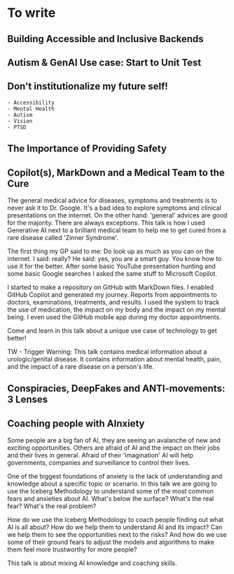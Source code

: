 # To write

## Building Accessible and Inclusive Backends

## Autism & GenAI Use case: Start to Unit Test

## Don't institutionalize my future self!

    - Accessibility
    - Mental Health
    - Autism
    - Vision 
    - PTSD

## The Importance of Providing Safety

## Copilot(s), MarkDown and a Medical Team to the Cure

The general medical advice for diseases, symptoms and treatments is to never ask it to Dr. Google. It's a bad idea to explore symptoms and clinical presentations on the internet. On the other hand: 'general' advices are good for the majority. There are always exceptions. This talk is how I used Generative AI next to a brilliant medical team to help me to get cured from a rare disease called 'Zinner Syndrome'.

The first thing my GP said to me: Do look up as much as you can on the internet. I said: really? He said: yes, you are a smart guy. You know how to use it for the better. After some basic YouTube presentation hunting and some basic Google searches I asked the same stuff to Microsoft Copilot.

I started to make a repository on GitHub with MarkDown files. I enabled GitHub Copilot and generated my journey. Reports from appointments to doctors, examinations, treatments, and results. I used the system to track the use of medication, the impact on my body and the impact on my mental being. I even used the GitHub mobile app during my doctor appointments.

Come and learn in this talk about a unique use case of technology to get better!

TW - Trigger Warning: This talk contains medical information about a urologic/genital disease. It contains information about mental health, pain, and the impact of a rare disease on a person's life.

## Conspiracies, DeepFakes and ANTI-movements: 3 Lenses

## Coaching people with AInxiety

Some people are a big fan of AI, they are seeing an avalanche of new and exciting opportunities. Others are afraid of AI and the impact on their jobs and their lives in general. Afraid of their 'imagination' AI will help governments, companies and surveillance to control their lives.

One of the biggest foundations of anxiety is the lack of understanding and knowledge about a specific topic or scenario. In this talk we are going to use the Iceberg Methodology to understand some of the most common fears and anxieties about AI. What's below the surface? What's the real fear? What's the real problem?

How do we use the Iceberg Methodology to coach people finding out what AI is all about? How do we help them to understand AI and its impact? Can we help them to see the opportunities next to the risks? And how do we use some of their ground fears to adjust the models and algorithms to make them feel more trustworthy for more people?

This talk is about mixing AI knowledge and coaching skills.
